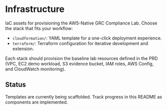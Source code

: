# Infrastructure

IaC assets for provisioning the AWS-Native GRC Compliance Lab. Choose the stack that fits your workflow:

- `cloudformation/`: YAML template for a one-click deployment experience.
- `terraform/`: Terraform configuration for iterative development and extension.

Each stack should provision the baseline lab resources defined in the PRD (VPC, EC2 demo workload, S3 evidence bucket, IAM roles, AWS Config, and CloudWatch monitoring).

## Status

Templates are currently being scaffolded. Track progress in this README as components are implemented.
